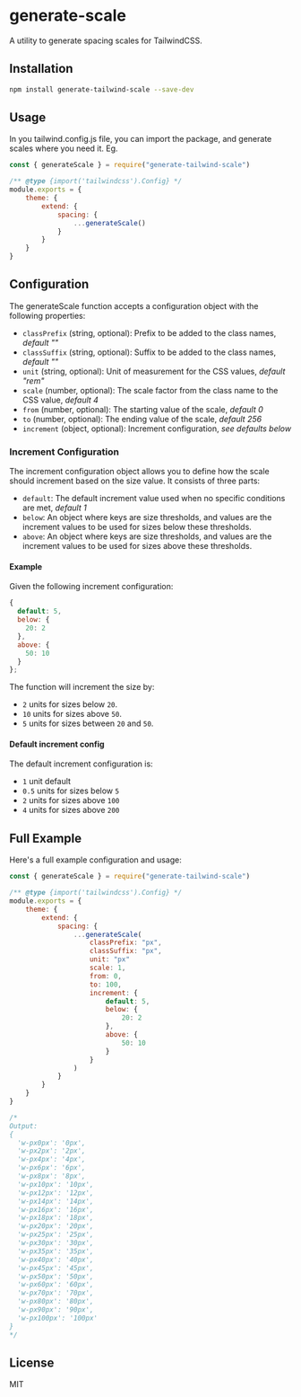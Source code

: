 # generate-scale

A utility to generate spacing scales for TailwindCSS.

## Installation

```sh
npm install generate-tailwind-scale --save-dev
```

## Usage

In you tailwind.config.js file, you can import the package, and generate scales where you need it. Eg.

```js
const { generateScale } = require("generate-tailwind-scale")

/** @type {import('tailwindcss').Config} */
module.exports = {
    theme: {
        extend: {
            spacing: {
                ...generateScale()
            }
        }
    }
}
```

## Configuration

The generateScale function accepts a configuration object with the following properties:

- `classPrefix` (string, optional): Prefix to be added to the class names, *default ""*
- `classSuffix` (string, optional): Suffix to be added to the class names, *default ""*
- `unit` (string, optional): Unit of measurement for the CSS values, *default "rem"*
- `scale` (number, optional): The scale factor from the class name to the CSS value, *default 4*
- `from` (number, optional): The starting value of the scale, *default 0*
- `to` (number, optional): The ending value of the scale, *default 256*
- `increment` (object, optional): Increment configuration, *see defaults below*

### Increment Configuration

The increment configuration object allows you to define how the scale should increment based on the size value. It consists of three parts:

- `default`: The default increment value used when no specific conditions are met, *default 1*
- `below`: An object where keys are size thresholds, and values are the increment values to be used for sizes below these thresholds.
- `above`: An object where keys are size thresholds, and values are the increment values to be used for sizes above these thresholds.

#### Example

Given the following increment configuration:

```js
{
  default: 5,
  below: {
    20: 2
  },
  above: {
    50: 10
  }
};
```

The function will increment the size by:

- `2` units for sizes below `20`.
- `10` units for sizes above `50`.
- `5` units for sizes between `20` and `50`.


#### Default increment config

The default increment configuration is:

- `1` unit default
- `0.5` units for sizes below `5`
- `2` units for sizes above `100`
- `4` units for sizes above `200`

## Full Example

Here's a full example configuration and usage:

```js
const { generateScale } = require("generate-tailwind-scale")

/** @type {import('tailwindcss').Config} */
module.exports = {
    theme: {
        extend: {
            spacing: {
                ...generateScale(
                    classPrefix: "px",
                    classSuffix: "px",
                    unit: "px"
                    scale: 1,
                    from: 0,
                    to: 100,
                    increment: {
                        default: 5,
                        below: {
                            20: 2
                        },
                        above: {
                            50: 10
                        }
                    }
                )
            }
        }
    }
}

/*
Output:
{
  'w-px0px': '0px',
  'w-px2px': '2px',
  'w-px4px': '4px',
  'w-px6px': '6px',
  'w-px8px': '8px',
  'w-px10px': '10px',
  'w-px12px': '12px',
  'w-px14px': '14px',
  'w-px16px': '16px',
  'w-px18px': '18px',
  'w-px20px': '20px',
  'w-px25px': '25px',
  'w-px30px': '30px',
  'w-px35px': '35px',
  'w-px40px': '40px',
  'w-px45px': '45px',
  'w-px50px': '50px',
  'w-px60px': '60px',
  'w-px70px': '70px',
  'w-px80px': '80px',
  'w-px90px': '90px',
  'w-px100px': '100px'
}
*/
```

## License
MIT